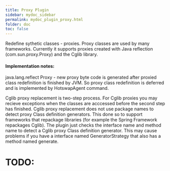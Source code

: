 ```yaml
---
title: Proxy Plugin
sidebar: mydoc_sidebar
permalink: mydoc_plugin_proxy.html
folder: doc
toc: false
---
```


Redefine sythetic classes - proxies. Proxy classes are used by many frameworks. Currently it supports proxies created with Java reflection
(com.sun.proxy.Proxy) and the Cglib library.

#### Implementation notes:
java.lang.reflect Proxy - new proxy byte code is generated after proxied class redefinition is finished by JVM. So proxy class redefinition is deferred
and is implemented by HotswapAgent command.

Cglib proxy replacement is two-step process. For Cglib proxies you may recieve exceptions when the classes are acccessed before the second step has finished.
Cglib proxy replacement does not use package names to detect proxy Class definition generators. This done so to support frameworks that repackage libraries
(for example the Spring Framework repackages Cglib). The plugin just checks the interface name and method name to detect a Cglib proxy Class definition generator.
This may cause problems if you have a interface named GeneratorStrategy that also has a method named generate.

# TODO:
